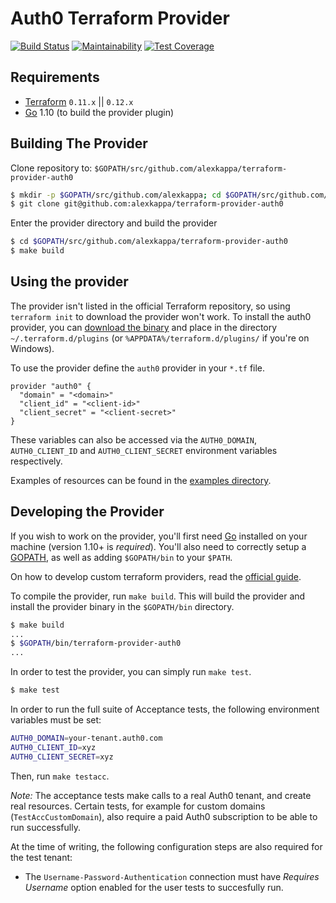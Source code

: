 Auth0 Terraform Provider
========================

[![Build Status](https://travis-ci.org/terraform-providers/terraform-provider-auth0.svg?branch=master)](https://travis-ci.org/terraform-providers/terraform-provider-auth0)
[![Maintainability](https://api.codeclimate.com/v1/badges/9c49c10286123b716c79/maintainability)](https://codeclimate.com/github/alexkappa/terraform-provider-auth0/maintainability)
[![Test Coverage](https://api.codeclimate.com/v1/badges/9c49c10286123b716c79/test_coverage)](https://codeclimate.com/github/alexkappa/terraform-provider-auth0/test_coverage)

Requirements
------------

-	[Terraform](https://www.terraform.io/downloads.html) `0.11.x` || `0.12.x`
-	[Go](https://golang.org/doc/install) 1.10 (to build the provider plugin)

Building The Provider
---------------------

Clone repository to: `$GOPATH/src/github.com/alexkappa/terraform-provider-auth0`

```sh
$ mkdir -p $GOPATH/src/github.com/alexkappa; cd $GOPATH/src/github.com/alexkappa
$ git clone git@github.com:alexkappa/terraform-provider-auth0
```

Enter the provider directory and build the provider

```sh
$ cd $GOPATH/src/github.com/alexkappa/terraform-provider-auth0
$ make build
```

Using the provider
------------------

The provider isn't listed in the official Terraform repository, so using `terraform init` to download the provider won't work. To install the auth0 provider, you can [download the binary](https://github.com/alexkappa/terraform-provider-auth0/releases) and place in the directory `~/.terraform.d/plugins` (or `%APPDATA%/terraform.d/plugins/` if you're on Windows).

To use the provider define the `auth0` provider in your `*.tf` file.

```
provider "auth0" {
  "domain" = "<domain>"
  "client_id" = "<client-id>"
  "client_secret" = "<client-secret>"
}
```

These variables can also be accessed via the `AUTH0_DOMAIN`, `AUTH0_CLIENT_ID` and `AUTH0_CLIENT_SECRET` environment variables respectively.

Examples of resources can be found in the [examples directory](example/).

Developing the Provider
---------------------------

If you wish to work on the provider, you'll first need [Go](http://www.golang.org) installed on your machine (version 1.10+ is *required*). You'll also need to correctly setup a [GOPATH](http://golang.org/doc/code.html#GOPATH), as well as adding `$GOPATH/bin` to your `$PATH`.

On how to develop custom terraform providers, read the [official guide](https://www.terraform.io/docs/extend/writing-custom-providers.html).

To compile the provider, run `make build`. This will build the provider and install the provider binary in the `$GOPATH/bin` directory.

```sh
$ make build
...
$ $GOPATH/bin/terraform-provider-auth0
...
```

In order to test the provider, you can simply run `make test`.

```sh
$ make test
```

In order to run the full suite of Acceptance tests, the following environment variables must be set:

```sh
AUTH0_DOMAIN=your-tenant.auth0.com
AUTH0_CLIENT_ID=xyz
AUTH0_CLIENT_SECRET=xyz
```

Then, run `make testacc`. 

*Note:* The acceptance tests make calls to a real Auth0 tenant, and create real resources. Certain tests, for example
for custom domains (`TestAccCustomDomain`), also require a paid Auth0 subscription to be able to run successfully. 

At the time of writing, the following configuration steps are also required for the test tenant:

* The `Username-Password-Authentication` connection must have _Requires Username_ option enabled for the user tests to 
succesfully run.



